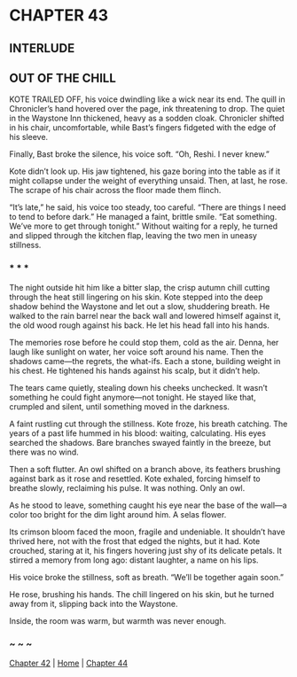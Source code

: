 # CHAPTER 43

## INTERLUDE

## OUT OF THE CHILL  

KOTE TRAILED OFF, his voice dwindling like a wick near its end. The quill in Chronicler’s hand hovered over the page, ink threatening to drop. The quiet in the Waystone Inn thickened, heavy as a sodden cloak. Chronicler shifted in his chair, uncomfortable, while Bast’s fingers fidgeted with the edge of his sleeve.  

Finally, Bast broke the silence, his voice soft. “Oh, Reshi. I never knew.”  

Kote didn’t look up. His jaw tightened, his gaze boring into the table as if it might collapse under the weight of everything unsaid. Then, at last, he rose. The scrape of his chair across the floor made them flinch.  

“It’s late,” he said, his voice too steady, too careful. “There are things I need to tend to before dark.” He managed a faint, brittle smile. “Eat something. We’ve more to get through tonight.” Without waiting for a reply, he turned and slipped through the kitchen flap, leaving the two men in uneasy stillness.  

### * * *

The night outside hit him like a bitter slap, the crisp autumn chill cutting through the heat still lingering on his skin. Kote stepped into the deep shadow behind the Waystone and let out a slow, shuddering breath. He walked to the rain barrel near the back wall and lowered himself against it, the old wood rough against his back. He let his head fall into his hands.  

The memories rose before he could stop them, cold as the air. Denna, her laugh like sunlight on water, her voice soft around his name. Then the shadows came—the regrets, the what-ifs. Each a stone, building weight in his chest. He tightened his hands against his scalp, but it didn’t help.  

The tears came quietly, stealing down his cheeks unchecked. It wasn’t something he could fight anymore—not tonight. He stayed like that, crumpled and silent, until something moved in the darkness.  

A faint rustling cut through the stillness. Kote froze, his breath catching. The years of a past life hummed in his blood: waiting, calculating. His eyes searched the shadows. Bare branches swayed faintly in the breeze, but there was no wind.  

Then a soft flutter. An owl shifted on a branch above, its feathers brushing against bark as it rose and resettled. Kote exhaled, forcing himself to breathe slowly, reclaiming his pulse. It was nothing. Only an owl.  

As he stood to leave, something caught his eye near the base of the wall—a color too bright for the dim light around him. A selas flower.  

Its crimson bloom faced the moon, fragile and undeniable. It shouldn’t have thrived here, not with the frost that edged the nights, but it had. Kote crouched, staring at it, his fingers hovering just shy of its delicate petals. It stirred a memory from long ago: distant laughter, a name on his lips.  

His voice broke the stillness, soft as breath. “We’ll be together again soon.”  

He rose, brushing his hands. The chill lingered on his skin, but he turned away from it, slipping back into the Waystone.  

Inside, the room was warm, but warmth was never enough.  

### ~ ~ ~

[Chapter 42](CHAPTER_42.md) | [Home](../) | [Chapter 44](CHAPTER_44.md)
